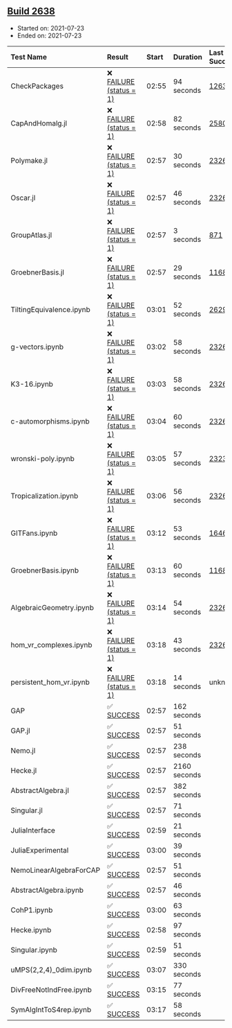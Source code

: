 ## [Build 2638](https://oscarci.mathematik.uni-kl.de/job/oscar-stable/2638/)

* Started on: 2021-07-23
* Ended on: 2021-07-23

| Test Name    | Result | Start | Duration | Last Success | First Failure |
|:-------------|:-------|:------|:---------|:-------------|:--------------|
| CheckPackages | ❌ [FAILURE (status = 1)](https://oscarci.mathematik.uni-kl.de/job/oscar-stable/2638/artifact/logs/build-2638/CheckPackages.log) | 02:55 | 94 seconds | [1263](https://oscarci.mathematik.uni-kl.de/job/oscar-stable/1263/) | [1264](https://oscarci.mathematik.uni-kl.de/job/oscar-stable/1264/) |
| CapAndHomalg.jl | ❌ [FAILURE (status = 1)](https://oscarci.mathematik.uni-kl.de/job/oscar-stable/2638/artifact/logs/build-2638/CapAndHomalg.jl.log) | 02:58 | 82 seconds | [2580](https://oscarci.mathematik.uni-kl.de/job/oscar-stable/2580/) | [2581](https://oscarci.mathematik.uni-kl.de/job/oscar-stable/2581/) |
| Polymake.jl | ❌ [FAILURE (status = 1)](https://oscarci.mathematik.uni-kl.de/job/oscar-stable/2638/artifact/logs/build-2638/Polymake.jl.log) | 02:57 | 30 seconds | [2326](https://oscarci.mathematik.uni-kl.de/job/oscar-stable/2326/) | [2327](https://oscarci.mathematik.uni-kl.de/job/oscar-stable/2327/) |
| Oscar.jl | ❌ [FAILURE (status = 1)](https://oscarci.mathematik.uni-kl.de/job/oscar-stable/2638/artifact/logs/build-2638/Oscar.jl.log) | 02:57 | 46 seconds | [2326](https://oscarci.mathematik.uni-kl.de/job/oscar-stable/2326/) | [2327](https://oscarci.mathematik.uni-kl.de/job/oscar-stable/2327/) |
| GroupAtlas.jl | ❌ [FAILURE (status = 1)](https://oscarci.mathematik.uni-kl.de/job/oscar-stable/2638/artifact/logs/build-2638/GroupAtlas.jl.log) | 02:57 | 3 seconds | [871](https://oscarci.mathematik.uni-kl.de/job/oscar-stable/871/) | [872](https://oscarci.mathematik.uni-kl.de/job/oscar-stable/872/) |
| GroebnerBasis.jl | ❌ [FAILURE (status = 1)](https://oscarci.mathematik.uni-kl.de/job/oscar-stable/2638/artifact/logs/build-2638/GroebnerBasis.jl.log) | 02:57 | 29 seconds | [1168](https://oscarci.mathematik.uni-kl.de/job/oscar-stable/1168/) | [1169](https://oscarci.mathematik.uni-kl.de/job/oscar-stable/1169/) |
| TiltingEquivalence.ipynb | ❌ [FAILURE (status = 1)](https://oscarci.mathematik.uni-kl.de/job/oscar-stable/2638/artifact/logs/build-2638/TiltingEquivalence.ipynb.log) | 03:01 | 52 seconds | [2629](https://oscarci.mathematik.uni-kl.de/job/oscar-stable/2629/) | [2630](https://oscarci.mathematik.uni-kl.de/job/oscar-stable/2630/) |
| g-vectors.ipynb | ❌ [FAILURE (status = 1)](https://oscarci.mathematik.uni-kl.de/job/oscar-stable/2638/artifact/logs/build-2638/g-vectors.ipynb.log) | 03:02 | 58 seconds | [2326](https://oscarci.mathematik.uni-kl.de/job/oscar-stable/2326/) | [2327](https://oscarci.mathematik.uni-kl.de/job/oscar-stable/2327/) |
| K3-16.ipynb | ❌ [FAILURE (status = 1)](https://oscarci.mathematik.uni-kl.de/job/oscar-stable/2638/artifact/logs/build-2638/K3-16.ipynb.log) | 03:03 | 58 seconds | [2326](https://oscarci.mathematik.uni-kl.de/job/oscar-stable/2326/) | [2327](https://oscarci.mathematik.uni-kl.de/job/oscar-stable/2327/) |
| c-automorphisms.ipynb | ❌ [FAILURE (status = 1)](https://oscarci.mathematik.uni-kl.de/job/oscar-stable/2638/artifact/logs/build-2638/c-automorphisms.ipynb.log) | 03:04 | 60 seconds | [2326](https://oscarci.mathematik.uni-kl.de/job/oscar-stable/2326/) | [2327](https://oscarci.mathematik.uni-kl.de/job/oscar-stable/2327/) |
| wronski-poly.ipynb | ❌ [FAILURE (status = 1)](https://oscarci.mathematik.uni-kl.de/job/oscar-stable/2638/artifact/logs/build-2638/wronski-poly.ipynb.log) | 03:05 | 57 seconds | [2323](https://oscarci.mathematik.uni-kl.de/job/oscar-stable/2323/) | [2324](https://oscarci.mathematik.uni-kl.de/job/oscar-stable/2324/) |
| Tropicalization.ipynb | ❌ [FAILURE (status = 1)](https://oscarci.mathematik.uni-kl.de/job/oscar-stable/2638/artifact/logs/build-2638/Tropicalization.ipynb.log) | 03:06 | 56 seconds | [2326](https://oscarci.mathematik.uni-kl.de/job/oscar-stable/2326/) | [2327](https://oscarci.mathematik.uni-kl.de/job/oscar-stable/2327/) |
| GITFans.ipynb | ❌ [FAILURE (status = 1)](https://oscarci.mathematik.uni-kl.de/job/oscar-stable/2638/artifact/logs/build-2638/GITFans.ipynb.log) | 03:12 | 53 seconds | [1646](https://oscarci.mathematik.uni-kl.de/job/oscar-stable/1646/) | [1647](https://oscarci.mathematik.uni-kl.de/job/oscar-stable/1647/) |
| GroebnerBasis.ipynb | ❌ [FAILURE (status = 1)](https://oscarci.mathematik.uni-kl.de/job/oscar-stable/2638/artifact/logs/build-2638/GroebnerBasis.ipynb.log) | 03:13 | 60 seconds | [1168](https://oscarci.mathematik.uni-kl.de/job/oscar-stable/1168/) | [1169](https://oscarci.mathematik.uni-kl.de/job/oscar-stable/1169/) |
| AlgebraicGeometry.ipynb | ❌ [FAILURE (status = 1)](https://oscarci.mathematik.uni-kl.de/job/oscar-stable/2638/artifact/logs/build-2638/AlgebraicGeometry.ipynb.log) | 03:14 | 54 seconds | [2326](https://oscarci.mathematik.uni-kl.de/job/oscar-stable/2326/) | [2327](https://oscarci.mathematik.uni-kl.de/job/oscar-stable/2327/) |
| hom_vr_complexes.ipynb | ❌ [FAILURE (status = 1)](https://oscarci.mathematik.uni-kl.de/job/oscar-stable/2638/artifact/logs/build-2638/hom_vr_complexes.ipynb.log) | 03:18 | 43 seconds | [2326](https://oscarci.mathematik.uni-kl.de/job/oscar-stable/2326/) | [2327](https://oscarci.mathematik.uni-kl.de/job/oscar-stable/2327/) |
| persistent_hom_vr.ipynb | ❌ [FAILURE (status = 1)](https://oscarci.mathematik.uni-kl.de/job/oscar-stable/2638/artifact/logs/build-2638/persistent_hom_vr.ipynb.log) | 03:18 | 14 seconds | unknown | unknown |
| GAP | ✅ [SUCCESS](https://oscarci.mathematik.uni-kl.de/job/oscar-stable/2638/artifact/logs/build-2638/GAP.log) | 02:57 | 162 seconds |  |  |
| GAP.jl | ✅ [SUCCESS](https://oscarci.mathematik.uni-kl.de/job/oscar-stable/2638/artifact/logs/build-2638/GAP.jl.log) | 02:57 | 51 seconds |  |  |
| Nemo.jl | ✅ [SUCCESS](https://oscarci.mathematik.uni-kl.de/job/oscar-stable/2638/artifact/logs/build-2638/Nemo.jl.log) | 02:57 | 238 seconds |  |  |
| Hecke.jl | ✅ [SUCCESS](https://oscarci.mathematik.uni-kl.de/job/oscar-stable/2638/artifact/logs/build-2638/Hecke.jl.log) | 02:57 | 2160 seconds |  |  |
| AbstractAlgebra.jl | ✅ [SUCCESS](https://oscarci.mathematik.uni-kl.de/job/oscar-stable/2638/artifact/logs/build-2638/AbstractAlgebra.jl.log) | 02:57 | 382 seconds |  |  |
| Singular.jl | ✅ [SUCCESS](https://oscarci.mathematik.uni-kl.de/job/oscar-stable/2638/artifact/logs/build-2638/Singular.jl.log) | 02:57 | 71 seconds |  |  |
| JuliaInterface | ✅ [SUCCESS](https://oscarci.mathematik.uni-kl.de/job/oscar-stable/2638/artifact/logs/build-2638/JuliaInterface.log) | 02:59 | 21 seconds |  |  |
| JuliaExperimental | ✅ [SUCCESS](https://oscarci.mathematik.uni-kl.de/job/oscar-stable/2638/artifact/logs/build-2638/JuliaExperimental.log) | 03:00 | 39 seconds |  |  |
| NemoLinearAlgebraForCAP | ✅ [SUCCESS](https://oscarci.mathematik.uni-kl.de/job/oscar-stable/2638/artifact/logs/build-2638/NemoLinearAlgebraForCAP.log) | 02:57 | 51 seconds |  |  |
| AbstractAlgebra.ipynb | ✅ [SUCCESS](https://oscarci.mathematik.uni-kl.de/job/oscar-stable/2638/artifact/logs/build-2638/AbstractAlgebra.ipynb.log) | 02:57 | 46 seconds |  |  |
| CohP1.ipynb | ✅ [SUCCESS](https://oscarci.mathematik.uni-kl.de/job/oscar-stable/2638/artifact/logs/build-2638/CohP1.ipynb.log) | 03:00 | 63 seconds |  |  |
| Hecke.ipynb | ✅ [SUCCESS](https://oscarci.mathematik.uni-kl.de/job/oscar-stable/2638/artifact/logs/build-2638/Hecke.ipynb.log) | 02:58 | 97 seconds |  |  |
| Singular.ipynb | ✅ [SUCCESS](https://oscarci.mathematik.uni-kl.de/job/oscar-stable/2638/artifact/logs/build-2638/Singular.ipynb.log) | 02:59 | 51 seconds |  |  |
| uMPS(2,2,4)_0dim.ipynb | ✅ [SUCCESS](https://oscarci.mathematik.uni-kl.de/job/oscar-stable/2638/artifact/logs/build-2638/uMPS-2-2-4-_0dim.ipynb.log) | 03:07 | 330 seconds |  |  |
| DivFreeNotIndFree.ipynb | ✅ [SUCCESS](https://oscarci.mathematik.uni-kl.de/job/oscar-stable/2638/artifact/logs/build-2638/DivFreeNotIndFree.ipynb.log) | 03:15 | 77 seconds |  |  |
| SymAlgIntToS4rep.ipynb | ✅ [SUCCESS](https://oscarci.mathematik.uni-kl.de/job/oscar-stable/2638/artifact/logs/build-2638/SymAlgIntToS4rep.ipynb.log) | 03:17 | 58 seconds |  |  |
